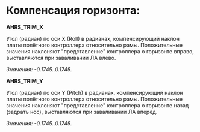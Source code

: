 Компенсация горизонта:
======================

**AHRS_TRIM_X**

Угол (радиан) по оси X (Roll) в радианах, компенсирующий наклон платы полётного контроллера относительно рамы. Положительные значения наклоняют "представление" контроллера о горизонте вправо, выставляются при заваливании ЛА влево.

*Значения: -0.1745..0.1745.*

**AHRS_TRIM_Y**

Угол (радиан) по оси Y (Pitch) в радианах, компенсирующий наклон платы полётного контроллера относительно рамы. Положительные значения наклоняют "представление" контроллера о горизонте назад (задрать нос), выставляются при заваливании ЛА вперёд.

*Значения: -0.1745..0.1745.*
